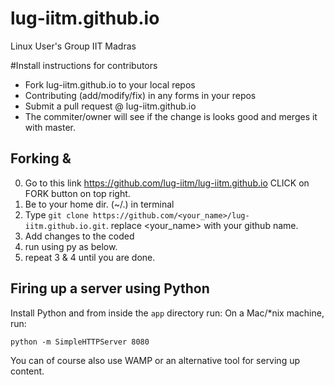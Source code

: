# lug-iitm.github.io
Linux User's Group IIT Madras 

#Install instructions for contributors
* Fork lug-iitm.github.io to your local repos
* Contributing (add/modify/fix) in any forms in your repos
* Submit a pull request @ lug-iitm.github.io
* The commiter/owner
 will see if the change is looks good and merges it with master.

## Forking & 

0. Go to this link https://github.com/lug-iitm/lug-iitm.github.io CLICK on FORK button on top right.
1. Be to your home dir. (~/.) in terminal 
2. Type ``` git clone https://github.com/<your_name>/lug-iitm.github.io.git ```. replace <your_name> with your github name.
3. Add changes to the coded
4. run using py as below.
5. repeat 3 & 4 until you are done.


## Firing up a server using Python

Install Python and from inside the `app` directory run:
On a Mac/*nix machine, run:

```
python -m SimpleHTTPServer 8080
```
You can of course also use WAMP or an alternative tool for serving up content. 
